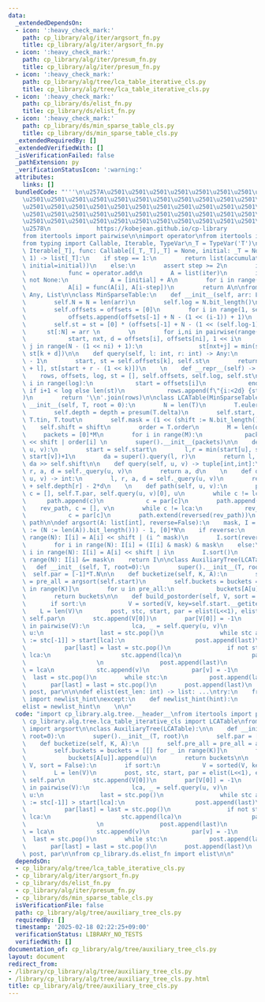 ```yaml
---
data:
  _extendedDependsOn:
  - icon: ':heavy_check_mark:'
    path: cp_library/alg/iter/argsort_fn.py
    title: cp_library/alg/iter/argsort_fn.py
  - icon: ':heavy_check_mark:'
    path: cp_library/alg/iter/presum_fn.py
    title: cp_library/alg/iter/presum_fn.py
  - icon: ':heavy_check_mark:'
    path: cp_library/alg/tree/lca_table_iterative_cls.py
    title: cp_library/alg/tree/lca_table_iterative_cls.py
  - icon: ':heavy_check_mark:'
    path: cp_library/ds/elist_fn.py
    title: cp_library/ds/elist_fn.py
  - icon: ':heavy_check_mark:'
    path: cp_library/ds/min_sparse_table_cls.py
    title: cp_library/ds/min_sparse_table_cls.py
  _extendedRequiredBy: []
  _extendedVerifiedWith: []
  _isVerificationFailed: false
  _pathExtension: py
  _verificationStatusIcon: ':warning:'
  attributes:
    links: []
  bundledCode: "'''\n\u257A\u2501\u2501\u2501\u2501\u2501\u2501\u2501\u2501\u2501\u2501\
    \u2501\u2501\u2501\u2501\u2501\u2501\u2501\u2501\u2501\u2501\u2501\u2501\u2501\
    \u2501\u2501\u2501\u2501\u2501\u2501\u2501\u2501\u2501\u2501\u2501\u2501\u2501\
    \u2501\u2501\u2501\u2501\u2501\u2501\u2501\u2501\u2501\u2501\u2501\u2501\u2501\
    \u2501\u2501\u2501\u2501\u2501\u2501\u2501\u2501\u2501\u2501\u2501\u2501\u2501\
    \u2578\n             https://kobejean.github.io/cp-library               \n'''\n\
    from itertools import pairwise\n\nimport operator\nfrom itertools import accumulate\n\
    from typing import Callable, Iterable, TypeVar\n_T = TypeVar('T')\n\ndef presum(iter:\
    \ Iterable[_T], func: Callable[[_T,_T],_T] = None, initial: _T = None, step =\
    \ 1) -> list[_T]:\n    if step == 1:\n        return list(accumulate(iter, func,\
    \ initial=initial))\n    else:\n        assert step >= 2\n        if func is None:\n\
    \            func = operator.add\n        A = list(iter)\n        if initial is\
    \ not None:\n            A = [initial] + A\n        for i in range(step,len(A)):\n\
    \            A[i] = func(A[i], A[i-step])\n        return A\n\nfrom typing import\
    \ Any, List\n\nclass MinSparseTable:\n    def __init__(self, arr: List[Any]):\n\
    \        self.N = N = len(arr)\n        self.log = N.bit_length()\n        \n\
    \        self.offsets = offsets = [0]\n        for i in range(1, self.log):\n\
    \            offsets.append(offsets[-1] + N - (1 << (i-1)) + 1)\n            \n\
    \        self.st = st = [0] * (offsets[-1] + N - (1 << (self.log-1)) + 1)\n  \
    \      st[:N] = arr \n        \n        for i,ni in pairwise(range(self.log)):\n\
    \            start, nxt, d = offsets[i], offsets[ni], 1 << i\n            for\
    \ j in range(N - (1 << ni) + 1):\n                st[nxt+j] = min(st[k := start+j],\
    \ st[k + d])\n\n    def query(self, l: int, r: int) -> Any:\n        k = (r-l).bit_length()\
    \ - 1\n        start, st = self.offsets[k], self.st\n        return min(st[start\
    \ + l], st[start + r - (1 << k)])\n    \n    def __repr__(self) -> str:\n    \
    \    rows, offsets, log, st = [], self.offsets, self.log, self.st\n        for\
    \ i in range(log):\n            start = offsets[i]\n            end = offsets[i+1]\
    \ if i+1 < log else len(st)\n            rows.append(f\"{i:<2d} {st[start:end]}\"\
    )\n        return '\\n'.join(rows)\n\nclass LCATable(MinSparseTable):\n    def\
    \ __init__(self, T, root = 0):\n        N = len(T)\n        T.euler_tour(root)\n\
    \        self.depth = depth = presum(T.delta)\n        self.start, self.stop =\
    \ T.tin, T.tout\n        self.mask = (1 << (shift := N.bit_length()))-1\n    \
    \    self.shift = shift\n        order = T.order\n        M = len(order)\n   \
    \     packets = [0]*M\n        for i in range(M):\n            packets[i] = depth[i]\
    \ << shift | order[i] \n        super().__init__(packets)\n\n    def _query(self,\
    \ u, v):\n        start = self.start\n        l,r = min(start[u], start[v]), max(start[u],\
    \ start[v])+1\n        da = super().query(l, r)\n        return l, r, da & self.mask,\
    \ da >> self.shift\n\n    def query(self, u, v) -> tuple[int,int]:\n        l,\
    \ r, a, d = self._query(u, v)\n        return a, d\n    \n    def distance(self,\
    \ u, v) -> int:\n        l, r, a, d = self._query(u, v)\n        return self.depth[l]\
    \ + self.depth[r] - 2*d\n    \n    def path(self, u, v):\n        path, par, lca,\
    \ c = [], self.T.par, self.query(u, v)[0], u\n        while c != lca:\n      \
    \      path.append(c)\n            c = par[c]\n        path.append(lca)\n    \
    \    rev_path, c = [], v\n        while c != lca:\n            rev_path.append(c)\n\
    \            c = par[c]\n        path.extend(reversed(rev_path))\n        return\
    \ path\n\ndef argsort(A: list[int], reverse=False):\n    mask, I = (1 << (shift\
    \ := (N := len(A)).bit_length())) - 1, [0]*N\n    if reverse:\n        for i in\
    \ range(N): I[i] = A[i] << shift | (i ^ mask)\n        I.sort(reverse=True)\n\
    \        for i in range(N): I[i] = (I[i] & mask) & mask\n    else:\n        for\
    \ i in range(N): I[i] = A[i] << shift | i\n        I.sort()\n        for i in\
    \ range(N): I[i] &= mask\n    return I\n\nclass AuxiliaryTree(LCATable):\n\n \
    \   def __init__(self, T, root=0):\n        super().__init__(T, root)\n      \
    \  self.par = [-1]*T.N\n\n    def bucketize(self, K, A):\n        self.pre_all\
    \ = pre_all = argsort(self.start)\n        self.buckets = buckets = [[] for _\
    \ in range(K)]\n        for u in pre_all:\n            buckets[A[u]].append(u)\n\
    \        return buckets\n\n    def build_postorder(self, V, sort = False):\n \
    \       if sort:\n            V = sorted(V, key=self.start.__getitem__)\n    \
    \    L = len(V)\n        post, stc, start, par = elist(L<<1), elist(L), self.start,\
    \ self.par\n        stc.append(V[0])\n        par[V[0]] = -1\n        for u, v\
    \ in pairwise(V):\n            lca, _ = self.query(u, v)\n            if lca !=\
    \ u:\n                last = stc.pop()\n                while stc and start[top\
    \ := stc[-1]] > start[lca]:\n                    post.append(last)\n         \
    \           par[last] = last = stc.pop()\n                if not stc or top !=\
    \ lca:\n                    stc.append(lca)\n                    par[lca] = -1\n\
    \                    \n                post.append(last)\n                par[last]\
    \ = lca\n            stc.append(v)\n            par[v] = -1\n        \n      \
    \  last = stc.pop()\n        while stc:\n            post.append(last)\n     \
    \       par[last] = last = stc.pop()\n        post.append(last)\n        return\
    \ post, par\n\n\ndef elist(est_len: int) -> list: ...\ntry:\n    from __pypy__\
    \ import newlist_hint\nexcept:\n    def newlist_hint(hint):\n        return []\n\
    elist = newlist_hint\n    \n\n"
  code: "import cp_library.alg.tree.__header__\nfrom itertools import pairwise\nfrom\
    \ cp_library.alg.tree.lca_table_iterative_cls import LCATable\nfrom cp_library.alg.iter.argsort_fn\
    \ import argsort\n\nclass AuxiliaryTree(LCATable):\n\n    def __init__(self, T,\
    \ root=0):\n        super().__init__(T, root)\n        self.par = [-1]*T.N\n\n\
    \    def bucketize(self, K, A):\n        self.pre_all = pre_all = argsort(self.start)\n\
    \        self.buckets = buckets = [[] for _ in range(K)]\n        for u in pre_all:\n\
    \            buckets[A[u]].append(u)\n        return buckets\n\n    def build_postorder(self,\
    \ V, sort = False):\n        if sort:\n            V = sorted(V, key=self.start.__getitem__)\n\
    \        L = len(V)\n        post, stc, start, par = elist(L<<1), elist(L), self.start,\
    \ self.par\n        stc.append(V[0])\n        par[V[0]] = -1\n        for u, v\
    \ in pairwise(V):\n            lca, _ = self.query(u, v)\n            if lca !=\
    \ u:\n                last = stc.pop()\n                while stc and start[top\
    \ := stc[-1]] > start[lca]:\n                    post.append(last)\n         \
    \           par[last] = last = stc.pop()\n                if not stc or top !=\
    \ lca:\n                    stc.append(lca)\n                    par[lca] = -1\n\
    \                    \n                post.append(last)\n                par[last]\
    \ = lca\n            stc.append(v)\n            par[v] = -1\n        \n      \
    \  last = stc.pop()\n        while stc:\n            post.append(last)\n     \
    \       par[last] = last = stc.pop()\n        post.append(last)\n        return\
    \ post, par\n\nfrom cp_library.ds.elist_fn import elist\n\n"
  dependsOn:
  - cp_library/alg/tree/lca_table_iterative_cls.py
  - cp_library/alg/iter/argsort_fn.py
  - cp_library/ds/elist_fn.py
  - cp_library/alg/iter/presum_fn.py
  - cp_library/ds/min_sparse_table_cls.py
  isVerificationFile: false
  path: cp_library/alg/tree/auxiliary_tree_cls.py
  requiredBy: []
  timestamp: '2025-02-18 02:22:25+09:00'
  verificationStatus: LIBRARY_NO_TESTS
  verifiedWith: []
documentation_of: cp_library/alg/tree/auxiliary_tree_cls.py
layout: document
redirect_from:
- /library/cp_library/alg/tree/auxiliary_tree_cls.py
- /library/cp_library/alg/tree/auxiliary_tree_cls.py.html
title: cp_library/alg/tree/auxiliary_tree_cls.py
---
```

